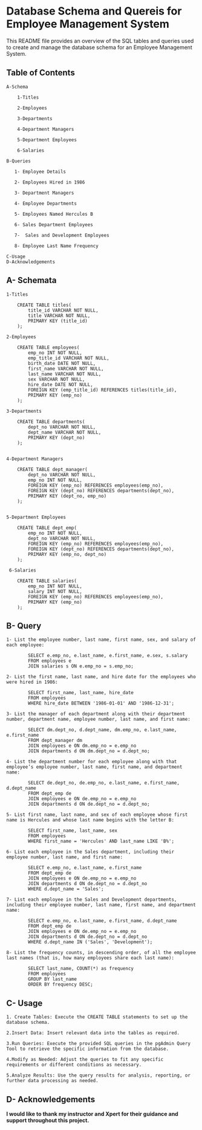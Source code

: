 # Database Schema and Quereis for Employee Management System

This README file provides an overview of the SQL tables and queries used to create and manage the database schema for an Employee Management System.

## Table of Contents

    A-Schema
    
        1-Titles
        
        2-Employees
        
        3-Departments
        
        4-Department Managers
        
        5-Department Employees
        
        6-Salaries
    
    B-Queries
    
       1- Employee Details

       2- Employees Hired in 1986
        
       3- Department Managers
        
       4- Employee Departments
        
       5- Employees Named Hercules B
        
       6- Sales Department Employees
        
       7-  Sales and Development Employees
        
       8- Employee Last Name Frequency
    
    C-Usage
    D-Acknowledgements

## A- Schemata

    1-Titles
    
        CREATE TABLE titles(
            title_id VARCHAR NOT NULL,
            title VARCHAR NOT NULL,
            PRIMARY KEY (title_id)
        );
    
    2-Employees
    
        CREATE TABLE employees(
            emp_no INT NOT NULL,
            emp_title_id VARCHAR NOT NULL,
            birth_date DATE NOT NULL,
            first_name VARCHAR NOT NULL,
            last_name VARCHAR NOT NULL,
            sex VARCHAR NOT NULL,
            hire_date DATE NOT NULL,
            FOREIGN KEY (emp_title_id) REFERENCES titles(title_id),
            PRIMARY KEY (emp_no)
        );
    
    3-Departments
    
        CREATE TABLE departments(
            dept_no VARCHAR NOT NULL,
            dept_name VARCHAR NOT NULL,
            PRIMARY KEY (dept_no)
        );
        
    
    4-Department Managers
    
        CREATE TABLE dept_manager(
            dept_no VARCHAR NOT NULL,
            emp_no INT NOT NULL,
            FOREIGN KEY (emp_no) REFERENCES employees(emp_no),
            FOREIGN KEY (dept_no) REFERENCES departments(dept_no),
            PRIMARY KEY (dept_no, emp_no)
        );
    
    
    5-Department Employees
    
        CREATE TABLE dept_emp(
            emp_no INT NOT NULL,
            dept_no VARCHAR NOT NULL,
            FOREIGN KEY (emp_no) REFERENCES employees(emp_no),
            FOREIGN KEY (dept_no) REFERENCES departments(dept_no),
            PRIMARY KEY (emp_no, dept_no)
        );
    
     6-Salaries
    
        CREATE TABLE salaries(
            emp_no INT NOT NULL,
            salary INT NOT NULL,
            FOREIGN KEY (emp_no) REFERENCES employees(emp_no),
            PRIMARY KEY (emp_no)
        );

## B- Query

    1- List the employee number, last name, first name, sex, and salary of each employee:
    
            SELECT e.emp_no, e.last_name, e.first_name, e.sex, s.salary
            FROM employees e
            JOIN salaries s ON e.emp_no = s.emp_no;

    2- List the first name, last name, and hire date for the employees who were hired in 1986:

            SELECT first_name, last_name, hire_date
            FROM employees
            WHERE hire_date BETWEEN '1986-01-01' AND '1986-12-31';

    3- List the manager of each department along with their department number, department name, employee number, last name, and first name:

            SELECT dm.dept_no, d.dept_name, dm.emp_no, e.last_name, e.first_name
            FROM dept_manager dm
            JOIN employees e ON dm.emp_no = e.emp_no
            JOIN departments d ON dm.dept_no = d.dept_no;
     
    4- List the department number for each employee along with that employee’s employee number, last name, first name, and department name:

            SELECT de.dept_no, de.emp_no, e.last_name, e.first_name, d.dept_name
            FROM dept_emp de
            JOIN employees e ON de.emp_no = e.emp_no
            JOIN departments d ON de.dept_no = d.dept_no;
    
    5- List first name, last name, and sex of each employee whose first name is Hercules and whose last name begins with the letter B:

            SELECT first_name, last_name, sex
            FROM employees
            WHERE first_name = 'Hercules' AND last_name LIKE 'B%';
    
    6- List each employee in the Sales department, including their employee number, last name, and first name:

            SELECT e.emp_no, e.last_name, e.first_name
            FROM dept_emp de
            JOIN employees e ON de.emp_no = e.emp_no
            JOIN departments d ON de.dept_no = d.dept_no
            WHERE d.dept_name = 'Sales';
    
    7- List each employee in the Sales and Development departments, including their employee number, last name, first name, and department name:

            SELECT e.emp_no, e.last_name, e.first_name, d.dept_name
            FROM dept_emp de
            JOIN employees e ON de.emp_no = e.emp_no
            JOIN departments d ON de.dept_no = d.dept_no
            WHERE d.dept_name IN ('Sales', 'Development');
    
    8- List the frequency counts, in descending order, of all the employee last names (that is, how many employees share each last name):

            SELECT last_name, COUNT(*) as frequency
            FROM employees
            GROUP BY last_name
            ORDER BY frequency DESC;



## C- Usage

    1. Create Tables: Execute the CREATE TABLE statements to set up the database schema.
        
    2.Insert Data: Insert relevant data into the tables as required.
        
    3.Run Queries: Execute the provided SQL queries in the pgAdmin Query Tool to retrieve the specific information from the database.
    
    4.Modify as Needed: Adjust the queries to fit any specific requirements or different conditions as necessary.
    
    5.Analyze Results: Use the query results for analysis, reporting, or further data processing as needed.
       
## D- Acknowledgements

**I would like to thank my instructor and Xpert for their guidance and support throughout this project.**


